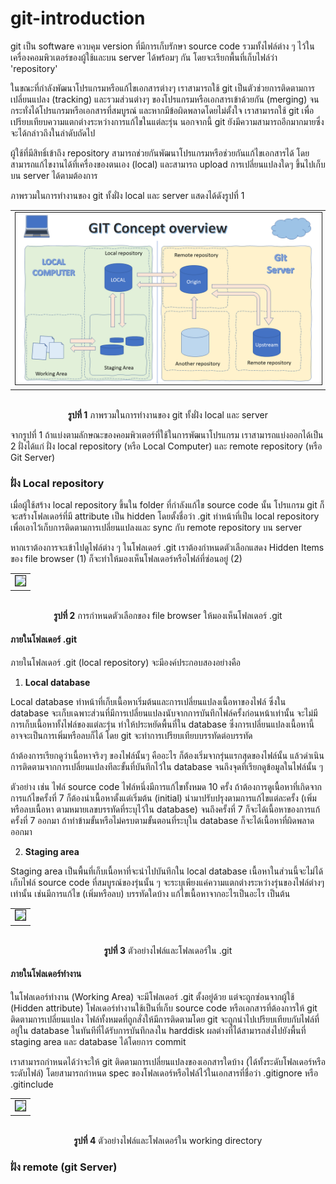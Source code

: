 # git-introduction

git เป็น software ควบคุม version ที่มีการเก็บรักษา source code รวมทั้งไฟล์ต่าง ๆ ไว้ในเครื่องคอมพิวเตอร์ของผู้ใช้และบน server ได้พร้อมๆ กัน โดยจะเรียกพื้นที่เก็บไฟล์ว่า  'repository' 

ในขณะที่กำลังพัฒนาโปรแกรมหรือแก้ไขเอกสารต่างๆ เราสามารถใช้ git เป็นตัวช่วยการติดตามการเปลี่ยนแปลง (tracking) และรวมส่วนต่างๆ ของโปรแกรมหรือเอกสารเข้าด้วยกัน (merging) จนกระทั่งได้โปรแกรมหรือเอกสารที่สมบูรณ์ และหากมีข้อผิดพลาดโดยไม่ตั้งใจ เราสามารถใช้ git เพื่อเปรียบเทียบความแตกต่างระหว่างการแก้ไขในแต่ละรุ่น นอกจากนี้ git ยังมีความสามารถอีกมากมายซึ่งจะได้กล่าวถึงในลำดับถัดไป

ผู้ใช้ที่มีสิทธิ์เข้าถึง repository สามารถช่วยกันพัฒนาโปรแกรมหรือช่วยกันแก้ไขเอกสารได้ โดยสามารถแก้ไขงานได้ที่เครื่องของตนเอง (local) และสามารถ upload การเปลี่ยนแปลงใดๆ ขึ้นไปเก็บบน server ได้ตามต้องการ

ภาพรวมในการทำงานของ git ทั้งฝั่ง local และ server แสดงได้ดังรูปที่ 1


<p align="center">
  <table align="center"><tr><td>
  <img src="./Pictures/gi-intro/Slide2.PNG" border="1">
 </td></tr>
</table>
 <p align="center"> <br> <b>รูปที่ 1</b> ภาพรวมในการทำงานของ git ทั้งฝั่ง local และ server </p>
</p>


จากรูปที่ 1 ถ้าแบ่งตามลักษณะของคอมพิวเตอร์ที่ใช้ในการพัฒนาโปรแกรม เราสามารถแบ่งออกได้เป็น 2 ฝั่งได้แก่ ฝั่ง local repository (หรือ Local Computer)  และ remote repository (หรือ Git Server)

### ฝั่ง Local repository ###

เมื่อผู้ใช้สร้าง local repository ขึ้นใน folder ที่กำลังแก้ไข source code นั้น โปรแกรม  git ก็จะสร้างโฟลเดอร์ที่มี attribute เป็น hidden โดยตั้งชื่อว่า .git 
ทำหน้าที่เป็น local repository เพื่อเอาไว้เก็บการติดตามการเปลี่ยนแปลงและ sync กับ remote repository บน server

หากเราต้องการจะเข้าไปดูไฟล์ต่าง ๆ ในโฟลเดอร์ .git เราต้องกำหนดตัวเลือกแสดง Hidden Items ของ file browser (1) ก็จะทำให้มองเห็นโฟลเดอร์หรือไฟล์ที่ซ่อนอยู่ (2)
 
<p align="center">
  <table align="center"><tr><td>
  <img src="https://user-images.githubusercontent.com/567256/183675018-fadccd89-a0c9-460b-ad7b-0fd7cc54bc33.png" border="1">
 </td></tr>
</table>
 <p align="center"> 
  <br><b>รูปที่ 2</b>  การกำหนดตัวเลือกของ file browser ให้มองเห็นโฟลเดอร์ .git
</p>
</p>


#### ภายในโฟลเดอร์ .git ####
ภายในโฟลเดอร์ .git (local repository) จะมีองค์ประกอบสองอย่างคือ 

1. __Local database__ 
 
Local database ทำหน้าที่เก็บเนื้อหาเริ่มต้นและการเปลี่ยนแปลงเนื้อหาของไฟล์ ซึ่งใน database จะเก็บเฉพาะส่วนที่มีการเปลี่ยนแปลงนับจากการบันทึกไฟล์ครั้งก่อนหน้าเท่านั้น จะไม่มีการเก็บเนื้อหาทั้งไฟล์ของแต่ละรุ่น ทำให้ประหยัดพื้นที่ใน database ซึ่งการเปลี่ยนแปลงเนื้อหานี้อาจจะเป็นการเพิ่มหรือลบก็ได้ โดย git จะทำการเปรียบเทียบบรรทัดต่อบรรทัด 

ถ้าต้องการเรียกดูว่าเนื้อหาจริงๆ ของไฟล์นั้นๆ คืออะไร ก็ต้องเริ่มจากรุ่นแรกสุดของไฟล์นั้น แล้วดำเนินการติดตามจากการเปลี่ยนแปลงทีละขั้นที่บันทึกไว้ใน database จนถึงจุดที่เรียกดูข้อมูลในไฟล์นั้น ๆ 
 
 ตัวอย่าง เช่น ไฟล์ source code ไฟล์หนึ่งมีการแก้ไขทั้งหมด 10 ครั้ง ถ้าต้องการดูเนื้อหาที่เกิดจากการแก้ไขครั้งที่ 7 ก็ต้องนำเนื้อหาตั้งแต่เริ่มต้น (initial) นำมาปรับปรุงตามการแก้ไขแต่ละครั้ง (เพิ่มหรือลบเนื้อหา ตามหมายเลขบรรทัดที่ระบุไว้ใน database) จนถึงครั้งที่ 7 ก็จะได้เนื้อหาของการแก้ครั้งที่ 7 ออกมา ถ้าทำข้ามขั้นหรือไม่ครบตามขั้นตอนที่ระบุใน database ก็จะได้เนื้อหาที่ผิดพลาดออกมา 

 2. __Staging area__ 
 
Staging area เป็นพื้นที่เก็บเนื้อหาที่จะนำไปบันทึกใน local database เนื้อหาในส่วนนี้จะไม่ได้เก็บไฟล์ source code ที่สมบูรณ์ของรุ่นนั้น ๆ จะระบุเพียงแค่ความแตกต่างระหว่างรุ่นของไฟล์ต่างๆ เท่านั้น เช่นมีการแก้ไข (เพิ่มหรือลบ) บรรทัดใดบ้าง แก้ไขเนื้อหาจากอะไรเป็นอะไร เป็นต้น


<p align="center">
  <table align="center"><tr><td>
  <img src="https://user-images.githubusercontent.com/567256/183675568-a4577a58-43ba-49cb-b761-58418b170182.png" border="1">
 </td></tr>
</table>
 <p align="center"> <br> <b>รูปที่ 3</b> ตัวอย่างไฟล์และโฟลเดอร์ใน .git </p>
</p>


#### ภายในโฟลเดอร์ทำงาน  ####

ในโฟลเดอร์ทำงาน (Working Area) จะมีโฟลเดอร์ .git ตั้งอยู่ด้วย แต่จะถูกซ่อนจากผู้ใช้ (Hidden attribute) โฟลเดอร์ทำงานใช้เป็นที่เก็บ source code หรือเอกสารที่ต้องการให้ git ติดตามการเปลี่ยนแปลง 
ไฟล์ทั้งหมดที่ถูกสั่งให้มีการติดตามโดย git จะถูกนำไปเปรียบเทียบกับไฟล์ที่อยู่ใน database ในทันทีที่ได้รับการบันทึกลงใน harddisk ผลต่างที่ได้สามารถส่งไปยังพื้นที่ staging area และ database ได้โดยการ commit  

เราสามารถกำหนดได้ว่าจะให้ git ติดตามการเปลี่ยนแปลงของเอกสารใดบ้าง (ได้ทั้งระดับโฟลเดอร์หรือระดับไฟล์) โดยสามารถกำหนด spec ของโฟลเดอร์หรือไฟล์ไว้ในเอกสารที่ชื่อว่า .gitignore หรือ .gitinclude

 


<p align="center">
  <table align="center"><tr><td>
  <img src="https://user-images.githubusercontent.com/567256/183676127-03004c5a-2152-4c39-a87c-54bbf0b124bc.png" border="1">
 </td></tr>
</table>
 <p align="center"> <br> <b>รูปที่ 4</b> ตัวอย่างไฟล์และโฟลเดอร์ใน working directory </p>
</p>

### ฝั่ง remote (git Server) ###


 
